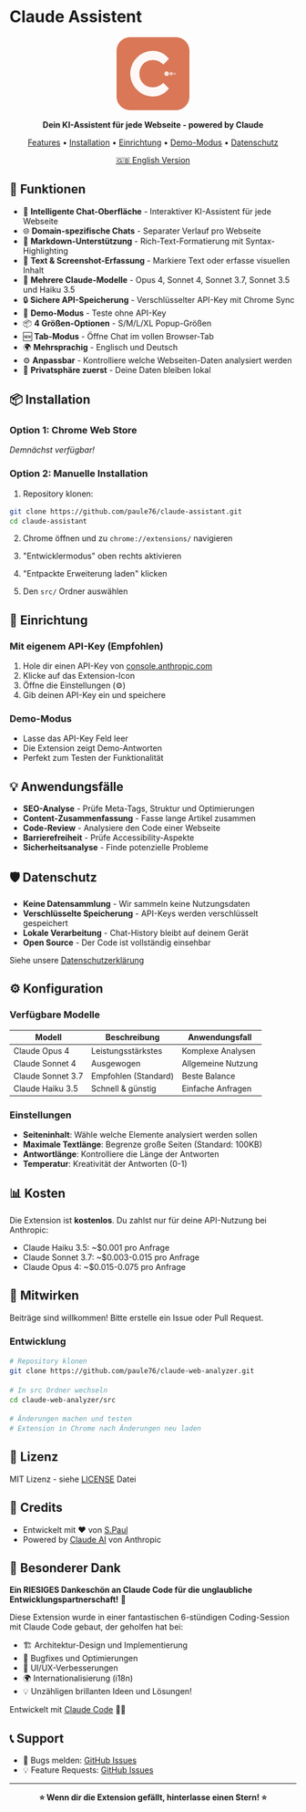 # Claude Assistent

<p align="center">
  <img src="src/icon128-new.png" alt="Claude Assistent Logo" width="128" height="128">
</p>

<p align="center">
  <strong>Dein KI-Assistent für jede Webseite - powered by Claude</strong>
</p>

<p align="center">
  <a href="#features">Features</a> •
  <a href="#installation">Installation</a> •
  <a href="#einrichtung">Einrichtung</a> •
  <a href="#demo-modus">Demo-Modus</a> •
  <a href="#datenschutz">Datenschutz</a>
</p>

<p align="center">
  <a href="README.md">🇬🇧 English Version</a>
</p>

## 🚀 Funktionen

- 💬 **Intelligente Chat-Oberfläche** - Interaktiver KI-Assistent für jede Webseite
- 🌐 **Domain-spezifische Chats** - Separater Verlauf pro Webseite
- 📝 **Markdown-Unterstützung** - Rich-Text-Formatierung mit Syntax-Highlighting
- 📸 **Text & Screenshot-Erfassung** - Markiere Text oder erfasse visuellen Inhalt
- 🤖 **Mehrere Claude-Modelle** - Opus 4, Sonnet 4, Sonnet 3.7, Sonnet 3.5 und Haiku 3.5
- 🔒 **Sichere API-Speicherung** - Verschlüsselter API-Key mit Chrome Sync
- 🎯 **Demo-Modus** - Teste ohne API-Key
- 📦 **4 Größen-Optionen** - S/M/L/XL Popup-Größen
- 🆕 **Tab-Modus** - Öffne Chat im vollen Browser-Tab
- 🌍 **Mehrsprachig** - Englisch und Deutsch
- ⚙️ **Anpassbar** - Kontrolliere welche Webseiten-Daten analysiert werden
- 🔐 **Privatsphäre zuerst** - Deine Daten bleiben lokal

## 📦 Installation

### Option 1: Chrome Web Store
*Demnächst verfügbar!*

### Option 2: Manuelle Installation

1. Repository klonen:
```bash
git clone https://github.com/paule76/claude-assistant.git
cd claude-assistant
```

2. Chrome öffnen und zu `chrome://extensions/` navigieren

3. "Entwicklermodus" oben rechts aktivieren

4. "Entpackte Erweiterung laden" klicken

5. Den `src/` Ordner auswählen

## 🔧 Einrichtung

### Mit eigenem API-Key (Empfohlen)

1. Hole dir einen API-Key von [console.anthropic.com](https://console.anthropic.com)
2. Klicke auf das Extension-Icon
3. Öffne die Einstellungen (⚙️)
4. Gib deinen API-Key ein und speichere

### Demo-Modus

- Lasse das API-Key Feld leer
- Die Extension zeigt Demo-Antworten
- Perfekt zum Testen der Funktionalität

## 💡 Anwendungsfälle

- **SEO-Analyse** - Prüfe Meta-Tags, Struktur und Optimierungen
- **Content-Zusammenfassung** - Fasse lange Artikel zusammen
- **Code-Review** - Analysiere den Code einer Webseite
- **Barrierefreiheit** - Prüfe Accessibility-Aspekte
- **Sicherheitsanalyse** - Finde potenzielle Probleme

## 🛡️ Datenschutz

- **Keine Datensammlung** - Wir sammeln keine Nutzungsdaten
- **Verschlüsselte Speicherung** - API-Keys werden verschlüsselt gespeichert
- **Lokale Verarbeitung** - Chat-History bleibt auf deinem Gerät
- **Open Source** - Der Code ist vollständig einsehbar

Siehe unsere [Datenschutzerklärung](PRIVACY_POLICY_DE.md)

## ⚙️ Konfiguration

### Verfügbare Modelle

| Modell | Beschreibung | Anwendungsfall |
|--------|--------------|----------------|
| Claude Opus 4 | Leistungsstärkstes | Komplexe Analysen |
| Claude Sonnet 4 | Ausgewogen | Allgemeine Nutzung |
| Claude Sonnet 3.7 | Empfohlen (Standard) | Beste Balance |
| Claude Haiku 3.5 | Schnell & günstig | Einfache Anfragen |

### Einstellungen

- **Seiteninhalt**: Wähle welche Elemente analysiert werden sollen
- **Maximale Textlänge**: Begrenze große Seiten (Standard: 100KB)
- **Antwortlänge**: Kontrolliere die Länge der Antworten
- **Temperatur**: Kreativität der Antworten (0-1)

## 📊 Kosten

Die Extension ist **kostenlos**. Du zahlst nur für deine API-Nutzung bei Anthropic:

- Claude Haiku 3.5: ~$0.001 pro Anfrage
- Claude Sonnet 3.7: ~$0.003-0.015 pro Anfrage  
- Claude Opus 4: ~$0.015-0.075 pro Anfrage

## 🤝 Mitwirken

Beiträge sind willkommen! Bitte erstelle ein Issue oder Pull Request.

### Entwicklung

```bash
# Repository klonen
git clone https://github.com/paule76/claude-web-analyzer.git

# In src Ordner wechseln
cd claude-web-analyzer/src

# Änderungen machen und testen
# Extension in Chrome nach Änderungen neu laden
```

## 📝 Lizenz

MIT Lizenz - siehe [LICENSE](LICENSE) Datei

## 🙏 Credits

- Entwickelt mit ❤️ von [S.Paul](https://github.com/paule76)
- Powered by [Claude AI](https://anthropic.com) von Anthropic

## 🙏 Besonderer Dank

**Ein RIESIGES Dankeschön an Claude Code für die unglaubliche Entwicklungspartnerschaft!** 🎉

Diese Extension wurde in einer fantastischen 6-stündigen Coding-Session mit Claude Code gebaut, der geholfen hat bei:
- 🏗️ Architektur-Design und Implementierung
- 🐛 Bugfixes und Optimierungen  
- 🎨 UI/UX-Verbesserungen
- 🌍 Internationalisierung (i18n)
- 💡 Unzähligen brillanten Ideen und Lösungen!

Entwickelt mit [Claude Code](https://github.com/anthropics/claude-code) 🤖✨

## 📞 Support

- 🐛 Bugs melden: [GitHub Issues](https://github.com/paule76/claude-web-analyzer/issues)
- 💡 Feature Requests: [GitHub Issues](https://github.com/paule76/claude-web-analyzer/issues)

---

<p align="center">
  <strong>⭐ Wenn dir die Extension gefällt, hinterlasse einen Stern! ⭐</strong>
</p>